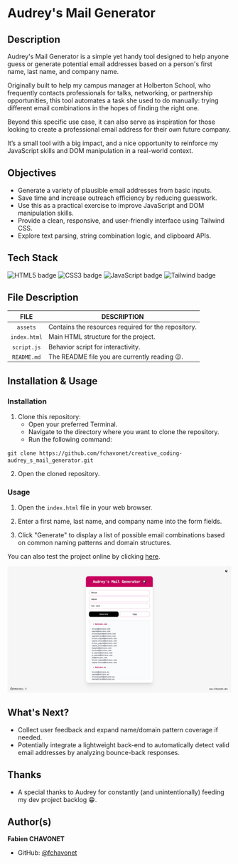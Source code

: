# Audrey's Mail Generator

## Description

Audrey's Mail Generator is a simple yet handy tool designed to help anyone guess or generate potential email addresses based on a person's first name, last name, and company name.

Originally built to help my campus manager at Holberton School, who frequently contacts professionals for talks, networking, or partnership opportunities, this tool automates a task she used to do manually: trying different email combinations in the hopes of finding the right one.

Beyond this specific use case, it can also serve as inspiration for those looking to create a professional email address for their own future company.

It’s a small tool with a big impact, and a nice opportunity to reinforce my JavaScript skills and DOM manipulation in a real-world context.

## Objectives

- Generate a variety of plausible email addresses from basic inputs.
- Save time and increase outreach efficiency by reducing guesswork.
- Use this as a practical exercise to improve JavaScript and DOM manipulation skills.
- Provide a clean, responsive, and user-friendly interface using Tailwind CSS.
- Explore text parsing, string combination logic, and clipboard APIs.

## Tech Stack

![HTML5 badge](https://img.shields.io/badge/HTML5-e34f26?logo=html5&logoColor=white&style=for-the-badge)
![CSS3 badge](https://img.shields.io/badge/CSS3-1572b6?logo=css&logoColor=white&style=for-the-badge)
![JavaScript badge](https://img.shields.io/badge/JAVASCRIPT-f7df1e?logo=javascript&logoColor=black&style=for-the-badge)
![Tailwind badge](https://img.shields.io/badge/TAILWINDCSS-06b6d4?logo=tailwindcss&logoColor=white&style=for-the-badge)

## File Description

| **FILE**     | **DESCRIPTION**                                     |
| :----------: | --------------------------------------------------- |
| `assets`     | Contains the resources required for the repository. |
| `index.html` | Main HTML structure for the project.                |
| `script.js`  | Behavior script for interactivity.                  |
| `README.md`  | The README file you are currently reading 😉.       |

## Installation & Usage

### Installation

1. Clone this repository:
    - Open your preferred Terminal.
    - Navigate to the directory where you want to clone the repository.
    - Run the following command:

```
git clone https://github.com/fchavonet/creative_coding-audrey_s_mail_generator.git
```

2. Open the cloned repository.

### Usage

1. Open the `index.html` file in your web browser.

2. Enter a first name, last name, and company name into the form fields.

3. Click "Generate" to display a list of possible email combinations based on common naming patterns and domain structures.

You can also test the project online by clicking [here](https://fchavonet.github.io/creative_coding-audrey_s_mail_generator/).

<p align="center">
    <picture>
        <source media="(prefers-color-scheme: dark)" srcset="./assets/images/screenshots/desktop_page_screenshot-dark.webp">
        <source media="(prefers-color-scheme: light)" srcset="./assets/images/screenshots/desktop_page_screenshot-light.webp">
        <img src="./assets/images/screenshots/desktop_page_screenshot-light.webp" alt="Screenshot">
    </picture>
</p>

## What's Next?

- Collect user feedback and expand name/domain pattern coverage if needed.
- Potentially integrate a lightweight back-end to automatically detect valid email addresses by analyzing bounce-back responses.

## Thanks

- A special thanks to Audrey for constantly (and unintentionally) feeding my dev project backlog 😁.

## Author(s)

**Fabien CHAVONET**
- GitHub: [@fchavonet](https://github.com/fchavonet)
